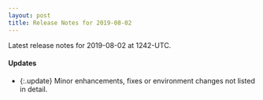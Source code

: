 ```yaml
---
layout: post
title: Release Notes for 2019-08-02
---
```


Latest release notes for 2019-08-02 at 1242-UTC.

<div class='updates' markdown='1'>

#### Updates

- {:.update} Minor enhancements, fixes or environment changes not listed in detail.

</div>


